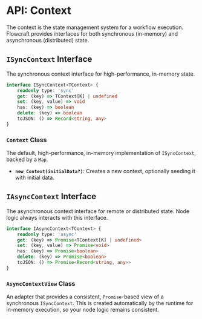 # API: Context

The context is the state management system for a workflow execution. Flowcraft provides interfaces for both synchronous (in-memory) and asynchronous (distributed) state.

## `ISyncContext` Interface

The synchronous context interface for high-performance, in-memory state.

```typescript
interface ISyncContext<TContext> {
	readonly type: 'sync'
	get: (key) => TContext[K] | undefined
	set: (key, value) => void
	has: (key) => boolean
	delete: (key) => boolean
	toJSON: () => Record<string, any>
}
```

### `Context` Class

The default, high-performance, in-memory implementation of `ISyncContext`, backed by a `Map`.

-   **`new Context(initialData?)`**: Creates a new context, optionally seeding it with initial data.

## `IAsyncContext` Interface

The asynchronous context interface for remote or distributed state. Node logic always interacts with this interface.

```typescript
interface IAsyncContext<TContext> {
	readonly type: 'async'
	get: (key) => Promise<TContext[K] | undefined>
	set: (key, value) => Promise<void>
	has: (key) => Promise<boolean>
	delete: (key) => Promise<boolean>
	toJSON: () => Promise<Record<string, any>>
}
```

### `AsyncContextView` Class

An adapter that provides a consistent, `Promise`-based view of a synchronous `ISyncContext`. This is created automatically by the runtime for in-memory execution, so your node logic remains consistent.
